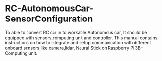 # RC-AutonomousCar-SensorConfiguration

To able to convert RC car in to workable Autonomous car, It should be equipped with sensors,computing unit and controller. This manual contains instructions on how to integrate and setup communication with different onboard sensors like camera,lidar, Neural Stick on Raspberry Pi 3B+ Computing unit. 
